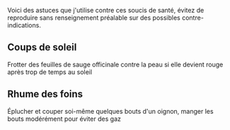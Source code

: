 Voici des astuces que j'utilise contre ces soucis de santé, évitez de reproduire sans renseignement préalable sur des possibles contre-indications.

## Coups de soleil
Frotter des feuilles de sauge officinale contre la peau si elle devient rouge après trop de temps au soleil

## Rhume des foins
Éplucher et couper soi-même quelques bouts d'un oignon, manger les bouts modérément pour éviter des gaz
